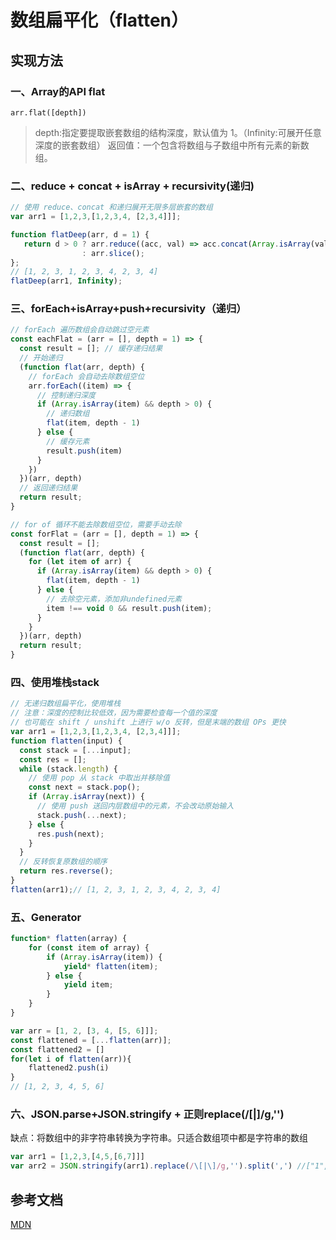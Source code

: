 # 数组扁平化（flatten）

## 实现方法

### 一、Array的API flat

    arr.flat([depth])
>depth:指定要提取嵌套数组的结构深度，默认值为 1。（Infinity:可展开任意深度的嵌套数组）
>返回值：一个包含将数组与子数组中所有元素的新数组。

### 二、reduce + concat + isArray + recursivity(递归)

```javascript
// 使用 reduce、concat 和递归展开无限多层嵌套的数组
var arr1 = [1,2,3,[1,2,3,4, [2,3,4]]];

function flatDeep(arr, d = 1) {
   return d > 0 ? arr.reduce((acc, val) => acc.concat(Array.isArray(val) ? flatDeep(val, d - 1) : val), [])
                : arr.slice();
};
// [1, 2, 3, 1, 2, 3, 4, 2, 3, 4]
flatDeep(arr1, Infinity);
```

### 三、forEach+isArray+push+recursivity（递归）

```javascript
// forEach 遍历数组会自动跳过空元素
const eachFlat = (arr = [], depth = 1) => {
  const result = []; // 缓存递归结果
  // 开始递归
  (function flat(arr, depth) {
    // forEach 会自动去除数组空位
    arr.forEach((item) => {
      // 控制递归深度
      if (Array.isArray(item) && depth > 0) {
        // 递归数组
        flat(item, depth - 1)
      } else {
        // 缓存元素
        result.push(item)
      }
    })
  })(arr, depth)
  // 返回递归结果
  return result;
} 

// for of 循环不能去除数组空位，需要手动去除
const forFlat = (arr = [], depth = 1) => {
  const result = [];
  (function flat(arr, depth) {
    for (let item of arr) {
      if (Array.isArray(item) && depth > 0) {
        flat(item, depth - 1)
      } else {
        // 去除空元素，添加非undefined元素
        item !== void 0 && result.push(item);
      }
    }
  })(arr, depth)
  return result;
}
```

### 四、使用堆栈stack

```javascript
// 无递归数组扁平化，使用堆栈
// 注意：深度的控制比较低效，因为需要检查每一个值的深度
// 也可能在 shift / unshift 上进行 w/o 反转，但是末端的数组 OPs 更快
var arr1 = [1,2,3,[1,2,3,4, [2,3,4]]];
function flatten(input) {
  const stack = [...input];
  const res = [];
  while (stack.length) {
    // 使用 pop 从 stack 中取出并移除值
    const next = stack.pop();
    if (Array.isArray(next)) {
      // 使用 push 送回内层数组中的元素，不会改动原始输入
      stack.push(...next);
    } else {
      res.push(next);
    }
  }
  // 反转恢复原数组的顺序
  return res.reverse();
}
flatten(arr1);// [1, 2, 3, 1, 2, 3, 4, 2, 3, 4]
```

### 五、Generator

```javascript
function* flatten(array) {
    for (const item of array) {
        if (Array.isArray(item)) {
            yield* flatten(item);
        } else {
            yield item;
        }
    }
}

var arr = [1, 2, [3, 4, [5, 6]]];
const flattened = [...flatten(arr)];
const flattened2 = []
for(let i of flatten(arr)){
    flattened2.push(i)
}
// [1, 2, 3, 4, 5, 6]
```

### 六、JSON.parse+JSON.stringify + 正则replace(/\[|\]/g,'')

缺点：将数组中的非字符串转换为字符串。只适合数组项中都是字符串的数组

```javascript
var arr1 = [1,2,3,[4,5,[6,7]]]
var arr2 = JSON.stringify(arr1).replace(/\[|\]/g,'').split(',') //["1", "2", "3", "4", "5", "6", "7"]
```

## 参考文档

[MDN](https://developer.mozilla.org/zh-CN/docs/Web/JavaScript/Reference/Global_Objects/Array/flat)